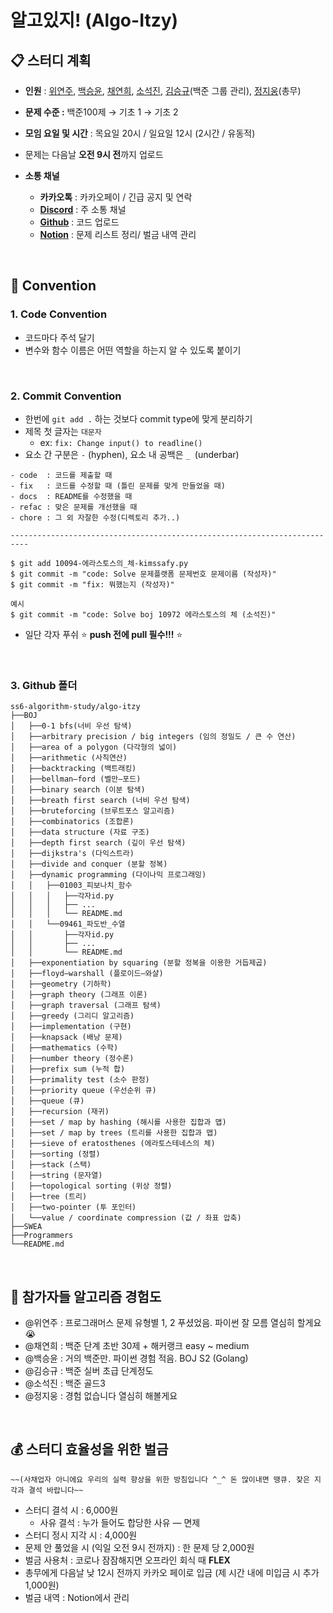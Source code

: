 # 알고있지! (Algo-Itzy)

## 📋 스터디 계획

- **인원** : [위연주](https://github.com/Julia-we-s2), [백승윤](https://github.com/YoonBaek), [채연희](https://github.com/hing9u), [소석진](https://github.com/seokzin), [김승규](https://github.com/ed-kyu)(백준 그룹 관리), [정지웅](https://github.com/JiWoongJeong)(총무)
- **문제 수준 :** 백준100제 → 기초 1 → 기초 2
- **모임 요일 및 시간** : 목요일 20시 / 일요일 12시 (2시간 / 유동적)
- 문제는 다음날 **오전 9시 전**까지 업로드

- **소통 채널**
    - **카카오톡** : 카카오페이 / 긴급 공지 및 연락
    - [**Discord**](https://discord.gg/CTNYwBW8) : 주 소통 채널
    - [**Github**](https://github.com/ss6-algorithm-study/algo-itzy) : 코드 업로드
    - [**Notion**](https://www.notion.so/Algo-Itzy-ca5f3350ae5e42cdb487549170fa6f09) : 문제 리스트 정리/ 벌금 내역 관리



<br/>

## 📜 Convention

### 1. **Code Convention**

- 코드마다 주석 달기
- 변수와 함수 이름은 어떤 역할을 하는지 알 수 있도록 붙이기



</br>

### 2. **Commit Convention**

- 한번에 `git add .` 하는 것보다 commit type에 맞게 분리하기
- 제목 첫 글자는 `대문자`
  - ex: `fix: Change input() to readline()`
- 요소 간 구분은 `-` (hyphen), 요소 내 공백은 `_ `(underbar)

```
- code  : 코드를 제출할 때
- fix   : 코드를 수정할 때 (틀린 문제를 맞게 만들었을 때)
- docs  : README를 수정했을 때
- refac : 맞은 문제를 개선했을 때
- chore : 그 외 자잘한 수정(디렉토리 추가..)

--------------------------------------------------------------------------

$ git add 10094-에라스토스의_체-kimssafy.py
$ git commit -m "code: Solve 문제플랫폼 문제번호 문제이름 (작성자)"
$ git commit -m "fix: 뭐했는지 (작성자)"

예시
$ git commit -m "code: Solve boj 10972 에라스토스의 체 (소석진)"
```

- 일단 각자 푸쉬 ⭐ **push 전에 pull 필수!!!** ⭐



</br>

### 3. Github 폴더

```
ss6-algorithm-study/algo-itzy
├──BOJ
│   ├──0-1 bfs(너비 우선 탐색)	
│   ├──arbitrary precision / big integers (임의 정밀도 / 큰 수 연산)	
│   ├──area of a polygon (다각형의 넓이)	
│   ├──arithmetic (사칙연산)	
│   ├──backtracking (백트래킹)	
│   ├──bellman–ford (벨만–포드)	
│   ├──binary search (이분 탐색)	
│   ├──breath first search (너비 우선 탐색)	
│   ├──bruteforcing (브루트포스 알고리즘)	
│   ├──combinatorics (조합론)	
│   ├──data structure (자료 구조)	
│   ├──depth first search (깊이 우선 탐색)	
│   ├──dijkstra's (다익스트라)	
│   ├──divide and conquer (분할 정복)	
│   ├──dynamic programming (다이나믹 프로그래밍)
│   │   ├──01003_피보나치_함수
│   │   │   ├──각자id.py
│   │   │   ├── ...
│   │   │   └── README.md
│   │   └──09461_파도반_수열
│   │       ├──각자id.py
│   │       ├── ...
│   │       └── README.md
│   ├──exponentiation by squaring (분할 정복을 이용한 거듭제곱)	
│   ├──floyd–warshall (플로이드–와샬)	
│   ├──geometry (기하학)	
│   ├──graph theory (그래프 이론)	
│   ├──graph traversal (그래프 탐색)	
│   ├──greedy (그리디 알고리즘)	
│   ├──implementation (구현)	
│   ├──knapsack (배낭 문제)	
│   ├──mathematics (수학)	
│   ├──number theory (정수론)	
│   ├──prefix sum (누적 합)	
│   ├──primality test (소수 판정)	
│   ├──priority queue (우선순위 큐)	
│   ├──queue (큐)	
│   ├──recursion (재귀)	
│   ├──set / map by hashing (해시를 사용한 집합과 맵)	
│   ├──set / map by trees (트리를 사용한 집합과 맵)	
│   ├──sieve of eratosthenes (에라토스테네스의 체)	
│   ├──sorting (정렬)	
│   ├──stack (스택)	
│   ├──string (문자열)	
│   ├──topological sorting (위상 정렬)	
│   ├──tree (트리)	
│   ├──two-pointer (투 포인터)	
│   └──value / coordinate compression (값 / 좌표 압축)
├──SWEA
├──Programmers
└──README.md
```



</br>

## 🙆 **참가자들 알고리즘 경험도**

- @위연주  : 프로그래머스 문제 유형별 1, 2 푸셨었음. 파이썬 잘 모름 열심히 할게요😭
- @채연희  : 백준 단계 초반 30제 + 해커랭크 easy ~ medium
- @백승윤  : 거의 백준만. 파이썬 경험 적음. BOJ S2 (Golang)
- @김승규  : 백준 실버 초급 단계정도
- @소석진  : 백준 골드3
- @정지웅  : 경험 없습니다 열심히 해볼게요



</br>

## 💰 스터디 효율성을 위한 벌금

    ~~(사채업자 아니에요 우리의 실력 향상을 위한 방침입니다 ^_^ 돈 많이내면 땡큐. 잦은 지각과 결석 바랍니다~~

- 스터디 결석 시 : 6,000원
    - 사유 결석 : 누가 들어도 합당한 사유 — 면제
- 스터디 정시 지각 시 : 4,000원
- 문제 안 풀었을 시 (익일 오전 9시 전까지) : 한 문제 당 2,000원
- 벌금 사용처 : 코로나 잠잠해지면 오프라인 회식 때 **FLEX**
- 총무에게 다음날 낮 12시 전까지 카카오 페이로 입금 (제 시간 내에 미입금 시 추가 1,000원)
- 벌금 내역 : Notion에서 관리
